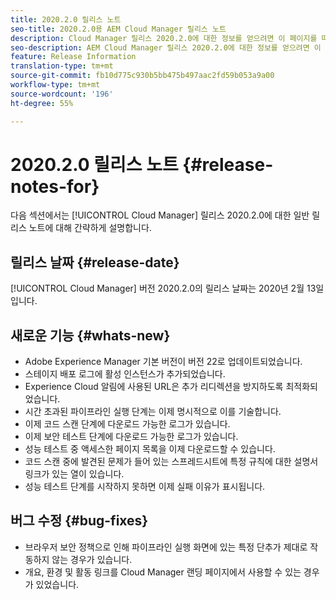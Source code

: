 ```yaml
---
title: 2020.2.0 릴리스 노트
seo-title: 2020.2.0용 AEM Cloud Manager 릴리스 노트
description: Cloud Manager 릴리스 2020.2.0에 대한 정보를 얻으려면 이 페이지를 따르십시오.
seo-description: AEM Cloud Manager 릴리스 2020.2.0에 대한 정보를 얻으려면 이 페이지를 따르십시오.
feature: Release Information
translation-type: tm+mt
source-git-commit: fb10d775c930b5bb475b497aac2fd59b053a9a00
workflow-type: tm+mt
source-wordcount: '196'
ht-degree: 55%

---
```


# 2020.2.0 릴리스 노트 {#release-notes-for}

다음 섹션에서는 [!UICONTROL Cloud Manager] 릴리스 2020.2.0에 대한 일반 릴리스 노트에 대해 간략하게 설명합니다.

## 릴리스 날짜 {#release-date}

[!UICONTROL Cloud Manager] 버전 2020.2.0의 릴리스 날짜는 2020년 2월 13일입니다.

## 새로운 기능 {#whats-new}

* Adobe Experience Manager 기본 버전이 버전 22로 업데이트되었습니다.
* 스테이지 배포 로그에 활성 인스턴스가 추가되었습니다.
* Experience Cloud 알림에 사용된 URL은 추가 리디렉션을 방지하도록 최적화되었습니다.
* 시간 초과된 파이프라인 실행 단계는 이제 명시적으로 이를 기술합니다.
* 이제 코드 스캔 단계에 다운로드 가능한 로그가 있습니다.
* 이제 보안 테스트 단계에 다운로드 가능한 로그가 있습니다.
* 성능 테스트 중 액세스한 페이지 목록을 이제 다운로드할 수 있습니다.
* 코드 스캔 중에 발견된 문제가 들어 있는 스프레드시트에 특정 규칙에 대한 설명서 링크가 있는 열이 있습니다.
* 성능 테스트 단계를 시작하지 못하면 이제 실패 이유가 표시됩니다.

## 버그 수정 {#bug-fixes}

* 브라우저 보안 정책으로 인해 파이프라인 실행 화면에 있는 특정 단추가 제대로 작동하지 않는 경우가 있습니다.
* 개요, 환경 및 활동 링크를 Cloud Manager 랜딩 페이지에서 사용할 수 있는 경우가 있었습니다.
